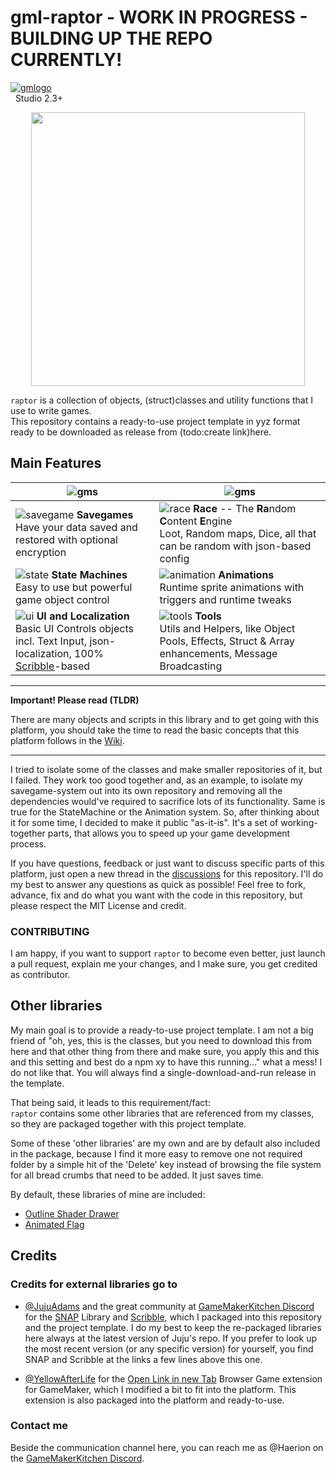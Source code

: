 # gml-raptor - WORK IN PROGRESS - BUILDING UP THE REPO CURRENTLY!

[![gmlogo](https://user-images.githubusercontent.com/19487451/167885369-a5ae0b14-9176-4429-babd-2a140ab5880a.png)](https://gamemaker.io)<br>&nbsp;&nbsp;Studio 2.3+

<p align="center"><img src="https://user-images.githubusercontent.com/19487451/174816442-47348841-a956-4f23-970b-38fc7ad73864.png" style="display:block; margin:auto; width:438px"></p>

`raptor` is a collection of objects, (struct)classes and utility functions that I use to write games.<br/>
This repository contains a ready-to-use project template in yyz format ready to be downloaded as release from (todo:create link)here.

## Main Features

|![gms](https://user-images.githubusercontent.com/19487451/174742864-ca80b221-8799-42f0-851d-474ebbbf06be.png)|![gms](https://user-images.githubusercontent.com/19487451/174742864-ca80b221-8799-42f0-851d-474ebbbf06be.png)|
|-----------------------------------------------------------------------------------------------------------------------------------------------------------------------------------------------------------------------------|-------------------------------------------------------------------------------------------------------|
|![savegame](https://user-images.githubusercontent.com/19487451/174751651-b5630b17-0b12-40ab-be1c-d20c4e012779.png) **Savegames**<br/>Have your data saved and restored with optional encryption|![race](https://user-images.githubusercontent.com/19487451/174751649-ee0bc6a8-a274-4f1e-872c-851b95861184.png) **Race** -- The **Ra**ndom **C**ontent **E**ngine<br/>Loot, Random maps, Dice, all that can be random with json-based config|
|![state](https://user-images.githubusercontent.com/19487451/174751048-0d3e2c9c-0974-437b-b5de-9a9d1ee068a2.png) **State Machines**<br/>Easy to use but powerful game object control|![animation](https://user-images.githubusercontent.com/19487451/174751647-d88c71c7-edea-4883-a180-e7edbdf1455d.png) **Animations**<br/>Runtime sprite animations with triggers and runtime tweaks|
|![ui](https://user-images.githubusercontent.com/19487451/174751656-75fddb70-8f39-4b55-a1f1-f4dfd042974f.png) **UI and Localization**<br/>Basic UI Controls objects incl. Text Input, json-localization, 100% [Scribble](https://github.com/JujuAdams/scribble)-based|![tools](https://user-images.githubusercontent.com/19487451/174751654-34b7e843-9fba-4c3e-a5b4-21c7134a9666.png) **Tools**<br/>Utils and Helpers, like Object Pools, Effects, Struct & Array enhancements, Message Broadcasting|

---

**Important! Please read (TLDR)**

There are many objects and scripts in this library and to get going with this platform, you should take the time to read the basic concepts that this platform follows in the [Wiki](https://github.com/Grisgram/gml-raptor/wiki).

---

I tried to isolate some of the classes and make smaller repositories of it, but I failed. They work too good together and, as an example, to isolate my savegame-system out into its own repository and removing all the dependencies would've required to sacrifice lots of its functionality. Same is true for the StateMachine or the Animation system. So, after thinking about it for some time, I decided to make it public "as-it-is". It's a set of working-together parts, that allows you to speed up your game development process.

If you have questions, feedback or just want to discuss specific parts of this platform, just open a new thread in the [discussions](https://github.com/Grisgram/gml-raptor/discussions) for this repository. I'll do my best to answer any questions as quick as possible!
Feel free to fork, advance, fix and do what you want with the code in this repository, but please respect the MIT License and credit.<br/>


### CONTRIBUTING
I am happy, if you want to support `raptor` to become even better, just launch a pull request, explain me your changes, and I make sure, you get credited as contributor.


## Other libraries
My main goal is to provide a ready-to-use project template. I am not a big friend of "oh, yes, this is the classes, but you need to download this from here and that other thing from there and make sure, you apply this and this and this setting and best do a npm xy to have this running..." what a mess!
I do not like that. You will always find a single-download-and-run release in the template.

That being said, it leads to this requirement/fact:<br/>
`raptor` contains some other libraries that are referenced from my classes, so they are packaged together with this project template.

Some of these 'other libraries' are my own and are by default also included in the package, because I find it more easy to remove one not required folder by a simple hit of the 'Delete' key instead of browsing the file system for all bread crumbs that need to be added. It just saves time.

By default, these libraries of mine are included:

* [Outline Shader Drawer](https://github.com/Grisgram/gml-outline-shader-drawer)
* [Animated Flag](https://github.com/Grisgram/gml-animated-flag)

## Credits
### Credits for external libraries go to 

* [@JujuAdams](https://github.com/JujuAdams) and the great community at [GameMakerKitchen Discord](https://discord.gg/8krYCqr) for the [SNAP](https://github.com/JujuAdams/SNAP) Library and [Scribble](https://github.com/JujuAdams/scribble), which I packaged into this repository and the project template.
I do my best to keep the re-packaged libraries here always at the latest version of Juju's repo.
If you prefer to look up the most recent version (or any specific version) for yourself, you find SNAP and Scribble at the links a few lines above this one.


* [@YellowAfterLife](https://github.com/YellowAfterlife) for the [Open Link in new Tab](https://yal.cc/gamemaker-opening-links-in-new-tab-on-html5/) Browser Game extension for GameMaker, which I modified a bit to fit into the platform. This extension is also packaged into the platform and ready-to-use.

### Contact me
Beside the communication channel here, you can reach me as @Haerion on the [GameMakerKitchen Discord](https://discord.gg/8krYCqr).


